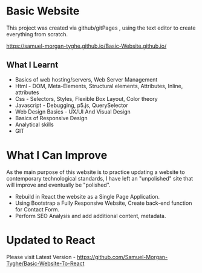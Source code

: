 # Basic Website
This project was created via github/gitPages , using the text editor to create everything from scratch.

https://samuel-morgan-tyghe.github.io/Basic-Website.github.io/

## What I Learnt
* Basics of web hosting/servers, Web Server Management
* Html - DOM, Meta-Elements, Structural elements, Attributes, Inline, attributes 
* Css - Selectors, Styles, Flexible Box Layout, Color theory
* Javascript - Debugging, p5.js, QuerySelector
* Web Design Basics - UX/UI And Visual Design
* Basics of Responsive Design
* Analytical skills
* GIT



# What I Can Improve
As the main purpose of this website is to practice updating a website to contemporary technological standards,
I have left an "unpolished" site that will improve and eventually be "polished".

* Rebuild in React the website as a Single Page Application.
* Using Bootstrap a Fully Responsive Website, Create back-end function for Contact Form. 
* Perform SEO Analysis and add additional content, metadata.


# Updated to React
Please visit Latest Version - https://github.com/Samuel-Morgan-Tyghe/Basic-Website-To-React
